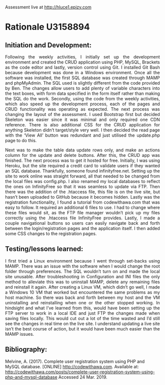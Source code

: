 <!-- Please read this document online https://github.com/hluce1/11085_Assessment_1 -->
Assessment live at http://hluce1.epizy.com

# Rationale U3158894



<h2>Initiation and Development:</h2>

<p align="justify">Following the weekly activities, I initially set up the development environment and created the CRUD application using PHP, MySQL, Brackets as the code editor and lastly, version control using Git. I installed Git Bash because development was done in a Windows environment. Once all the software was installed, the first SQL database was created through MAMP and phpMyAdmin. The SQL used is slightly different from the code provided by Ben. The changes allow users to add plenty of variable characters into the text boxes, with form data specified in the form itself rather than making the SQL do the work. 
Secondly, using the code from the weekly activities, which also speed up the development process, each of the pages and CRUD functionality was operating as expected. The next process was changing the layout of the assessment. I used Bootstrap first but decided Skeleton was easier since it was minimal and only required one CDN reference. There is also additional CSS for the CRUD application for anything Skeleton didn’t target/style very well. I then decided the read page with the ‘View All’ button was redundant and just utilised the update.php page to do this.</p>
  
<p align="justify">Next was to make the table data update rows only, and make an actions column for the update and delete buttons. After this, the CRUD app was finished. The next process was to get it hosted for free. Initially, I was using Heroku, but the site required a credit card to validate users if they wanted an SQL database. Thankfully, someone found infinityfree.net. 
Setting up the site to work online was straight forward, all that needed to be changed from the local files was config.php. I also renamed my local databases to reflect the ones on InfinityFree so that it was seamless to update via FTP. Then there was the addition of the .htaccess file, this file is on the live site, but hasn’t been uploaded to GitHub because it becomes hidden. 
Lastly was the registration functionality, I found a tutorial from codewithawa.com that was easy to follow. It required an additional 6 files to use. I had to change where these files would sit, as the FTP file manager wouldn’t pick up my files correctly using the .htaccess file InfinityFree provides. Lastly, I made a couple navigational buttons so users can easily navigate back and forth between the login/registration pages and the application itself. I then added some CSS changes to the registration pages.</p>




<h2>Testing/lessons learned:</h2>

<p align="justify">I first tried a Linux environment because I went through set-backs using MAMP. There was an issue with the software when I would change the root folder through preferences. The SQL wouldn’t turn on and made the local site unusable. After troubleshooting in Configuration and INI files the only method to alleviate this was to uninstall MAMP, delete any remaining files and reinstall it again. After creating a Linux VM, which didn’t go well, I made a Windows 10 VM that worked but encountered the same problems as my host machine. So there was back and forth between my host and the VM uninstalling and reinstalling when one or the other stopped working. 
In hindsight and what I’ve learned from this, would have been setting up the FTP server to work in a local IDE and just FTP the changes made when saving files locally. This would cut out a lot of the time wasted and I’d still see the changes in real time on the live site. I understand updating a live site isn’t the best course of action, but it would have been much easier than the MAMP issues.</p>


<h2>Bibliography:</h2>

Melvine, A. (2017). Complete user registration system using PHP and MySQL database.
[ONLINE] http://codewithawa.com. 
Available at: http://codewithawa.com/posts/complete-user-registration-system-using-php-and-mysql-database 
Accessed 24 Mar. 2019.

